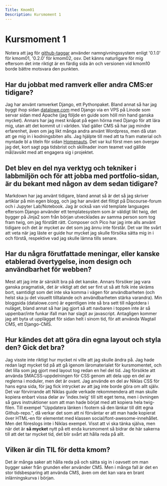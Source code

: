 ```yaml
---
Title: Kmom01
Description: Kursmoment 1
---
```


# Kursmoment 1
Notera att jag för [github-taggar](https://github.com/AnonZebra/pico_project/releases) använder namngivningssystem enligt '0.1.0' för kmom01, '0.2.0' för kmom02, osv. Det känns naturligare för mig eftersom det inte riktigt är en färdig sida än och versionen vid kmom10 borde bättre motsvara den punkten.

## Har du jobbat med ramverk eller andra CMS:er tidigare?
Jag har använt ramverket Django, ett Pythonpaket. Bland annat så har jag byggt ihop sidan [datalowe.com](https://datalowe.com) med Django via en VPS på Linode som servar sidan med Apache (jag följde en guide som höll min hand ganska mycket). Annars har jag mest knåpat på egen hörna med Django för att lära mig, utan att det kommit ut i världen.
Vad gäller CMS så har jag mindre erfarenhet, även om jag likt många andra använt Wordpress, men då utan att ge mig in i kodningsbiten alls. Jag hjälpte till med att ta fram material och myntade bl a titeln för sidan [Homenauts](http://homenauts.com/). Det var kul först men sen övergav jag det, kort sagt pga tidsbrist och skillnader inom teamet vad gällde mål/avsikt med att engagera sig i projektet.

## Det blev en del nya verktyg och tekniker i labbmiljön och för att jobba med portfolio-sidan, är du bekant med någon av dem sedan tidigare?
Markdown har jag använt tidigare, bland annat så är det så jag skriver artiklar på min egen blogg, och jag har använt det flitigt på Discourse-forum och i Jupyter Lab/Notebook. Jag är också van vid template languages eftersom Django använder ett templatesystem som är väldigt likt twig, det bygger på Jinja2 som från början utvecklades av samma person som tog fram twig, om jag förstått rätt. Composer och Pico har jag inte alls använt tidigare och det är mycket av det som jag ännu inte förstår. Det var lite svårt att veta när jag läste er guide hur mycket jag skulle försöka sätta mig in i och förstå, respektive vad jag skulle lämna tills senare.

## Har du några förutfattade meningar, eller kanske etablerad övertygelse, inom design och användbarhet för webben?
Mest att jag inte är särskilt bra på det kanske. Annars försöker jag vara ganska pragmatisk, det är viktigt att det ser fint ut så att folk inte skräms bort, samtidigt som det inte ska komma i vägen för användbarheten (och helst ska ju det visuellt tilltalande och användbarheten stärka varandra). Min bloggsida (datalowe.com) är egentligen inte så bra sett till någotdera i nuläget, bland annat så har jag gjort så att navbaren i toppen inte är så uppenbar/inte funkar ifall man har slagit av javascript. Antagligen kommer jag att byta ut upplägget för sidan helt i sinom tid, för att använda Wagtail CMS, ett Django-CMS.

## Hur kändes det att göra din egna layout och styla den? Gick det bra?
Jag visste inte riktigt hur mycket ni ville att jag skulle ändra på. Jag hade redan lagt mycket tid på att gå igenom läromaterialet för kursmomentet, och det lilla som jag gjort med layout tog redan en hel del tid. Jag försökte att använda SMACSS-uppdelningen för CSS genom att dela upp en del av reglerna i moduler, men det är ovant. Jag använde en del av Niklas CSS för hans egna sida, för jag fick intrycket av att jag inte borde göra om allt själv. Det var förvirrande att Niklas guide verkade rekommendera att man skulle kopiera enbart vissa delar av 'index.twig' till sitt eget tema, men i övningen så gavs instruktioner som att man hade börjat med att kopiera hela twig-filen. Till exempel "Uppdatera länken i footern så den länkar till ditt egna Github-repo.", då verkar det som att ni förväntar er att man hade kopierat över HTML-en för elementet med klassen social/font-awesome-innehållet. Men det föreslogs inte i Niklas exempel. Visst att vi ska tänka själva, men när det är **så mycket** nytt på ett enda kursmoment så bidrar de här sakerna till att det tar mycket tid, det blir svårt att hålla reda på allt.

## Vilken är din TIL för detta kmom?
Det är många saker att hålla reda på och sätta sig in i oavsett om man bygger saker från grunden eller använder CMS. Men i många fall är det en stor tidsbesparing att använda CMS, även om det kan vara en brant inlärningskurva i början.
